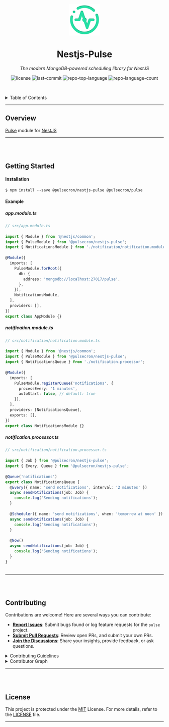 <p align="center">
  <img src="./pulse.png" width="100" alt="project-logo">
</p>
<p align="center">
    <h1 align="center">Nestjs-Pulse</h1>
</p>
<p align="center">
    <em>The modern MongoDB-powered scheduling library for NestJS</em>
</p>
<p align="center">
	<img src="https://img.shields.io/github/license/pulsecron/nestjs-pulse?style=default&logo=opensourceinitiative&logoColor=white&color=24E0A4" alt="license">
	<img src="https://img.shields.io/github/last-commit/pulsecron/nestjs-pulse?style=default&logo=git&logoColor=white&color=24E0A4" alt="last-commit">
	<img src="https://img.shields.io/github/languages/top/pulsecron/nestjs-pulse?style=default&color=24E0A4" alt="repo-top-language">
	<img src="https://img.shields.io/github/languages/count/pulsecron/nestjs-pulse?style=default&color=24E0A4" alt="repo-language-count">
<p>
<p align="center">
	<!-- default option, no dependency badges. -->
</p>

<br><!-- TABLE OF CONTENTS -->


<details>
  <summary>Table of Contents</summary><br>

- [Overview](#overview)
- [Getting Started](#getting-started)
    - [Installation](#installation)
    - [Example](#example)
      - [app.module.ts](#appmodulets)
      - [notification.module.ts](#notificationmodulets)
      - [notification.processor.ts](#notificationprocessorts)
- [Contributing](#contributing)
- [License](#license)
</details>
<hr>

##  Overview

[Pulse](https://github.com/pulsecron/pulse) module for [NestJS](https://nestjs.com/)

---
<br/>
<br/>







##  Getting Started



####  Installation

 ```console
 $ npm install --save @pulsecron/nestjs-pulse @pulsecron/pulse
```



####  Example

##### app.module.ts
```typescript
// src/app.module.ts

import { Module } from '@nestjs/common';
import { PulseModule } from '@pulsecron/nestjs-pulse';
import { NotificationsModule } from './notification/notification.module';

@Module({
  imports: [
    PulseModule.forRoot({
      db: {
        address: 'mongodb://localhost:27017/pulse',
      },
    }),
    NotificationsModule,
  ],
  providers: [],
})
export class AppModule {}

```

##### notification.module.ts
```typescript
// src/notification/notification.module.ts

import { Module } from '@nestjs/common';
import { PulseModule } from '@pulsecron/nestjs-pulse';
import { NotificationsQueue } from './notification.processor';

@Module({
  imports: [
    PulseModule.registerQueue('notifications', {
      processEvery: '1 minutes',
      autoStart: false, // default: true
    }),
  ],
  providers: [NotificationsQueue],
  exports: [],
})
export class NotificationsModule {}

```

##### notification.processor.ts
```typescript
// src/notification/notification.processor.ts

import { Job } from '@pulsecron/nestjs-pulse';
import { Every, Queue } from '@pulsecron/nestjs-pulse';

@Queue('notifications')
export class NotificationsQueue {
  @Every({ name: 'send notifications', interval: '2 minutes' })
  async sendNotifications(job: Job) {
    console.log('Sending notifications');
  }

  @Scheduler({ name: 'send notifications', when: 'tomorrow at noon' })
  async sendNotifications(job: Job) {
    console.log('Sending notifications');
  }

  @Now()
  async sendNotifications(job: Job) {
    console.log('Sending notifications');
  }
}



```


---
<br/>
<br/>

##  Contributing

Contributions are welcome! Here are several ways you can contribute:

- **[Report Issues](https://github.com/pulsecron/nestjs-pulse/issues)**: Submit bugs found or log feature requests for the `pulse` project.
- **[Submit Pull Requests](https://github.com/pulsecron/nestjs-pulse/pulls)**: Review open PRs, and submit your own PRs.
- **[Join the Discussions](https://github.com/pulsecron/nestjs-pulse/discussions)**: Share your insights, provide feedback, or ask questions.

<details closed>
<summary>Contributing Guidelines</summary>

1. **Fork the Repository**: Start by forking the project repository to your github account.
2. **Clone Locally**: Clone the forked repository to your local machine using a git client.
   ```sh
   git clone https://github.com/pulsecron/nestjs-pulse
   ```
3. **Create a New Branch**: Always work on a new branch, giving it a descriptive name.
   ```sh
   git checkout -b new-feature-x
   ```
4. **Make Your Changes**: Develop and test your changes locally.
5. **Commit Your Changes**: Commit with a clear message describing your updates.
   ```sh
   git commit -m 'Implemented new feature x.'
   ```
6. **Push to github**: Push the changes to your forked repository.
   ```sh
   git push origin new-feature-x
   ```
7. **Submit a Pull Request**: Create a PR against the original project repository. Clearly describe the changes and their motivations.
8. **Review**: Once your PR is reviewed and approved, it will be merged into the main branch. Congratulations on your contribution!
</details>

<details closed>
<summary>Contributor Graph</summary>
<br>
<p align="center">
   <a href="https://github.com{/pulsecron/nestjs-pulse/}graphs/contributors">
      <img src="https://contrib.rocks/image?repo=pulsecron/nestjs-pulse">
   </a>
</p>
</details>

---
<br/>
<br/>

##  License

This project is protected under the [MIT](https://github.com/pulsecron/nestjs-pulse?tab=MIT-1-ov-file#readme) License. For more details, refer to the [LICENSE](https://github.com/pulsecron/nestjs-pulse?tab=MIT-1-ov-file#readme) file.

---
<br/>
<br/>

